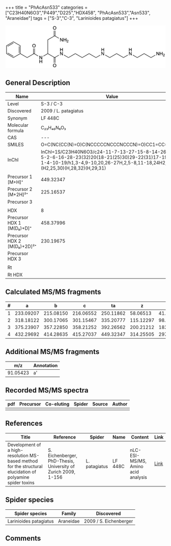 +++
title = "PhAcAsn533"
categories = ["C23H40N6O3","P449","D225","HDX458",
"PhAcAsn533","Asn533",
"Araneidae"]
tags = ["S-3","C-3",
"Larinioides patagiatus"]
+++

![](/img/PhAcAsn533.png)

## General Description

| Name                        | Value                |
|-----------------------------|----------------------|
| Level                       | S-3 / C-3                   |
| Discovered                  | 2009 / L. patagiatus |
| Synonym                     | LF 448C              |
| Molecular formula           | C₂₃H₄₀N₆O₃           |
| CAS                         | ---                  |
| SMILES | O=C(NC(CC(N)=O)C(NCCCCCNCCCNCCCN)=O)CC1=CC=CC=C1  |
| InChI  | InChI=1S/C23H40N6O3/c24-11-7-13-27-15-8-14-26-12-5-2-6-16-28-23(32)20(18-21(25)30)29-22(31)17-19-9-3-1-4-10-19/h1,3-4,9-10,20,26-27H,2,5-8,11-18,24H2,(H2,25,30)(H,28,32)(H,29,31)  |
|                             |                      |
| Precursor 1 [M+H]⁺          | 449.32347            |
| Precursor 2 [M+2H]²⁺        | 225.16537            |
| Precursor 3                 |                      |
|                             |                      |
| HDX                         | 8                    |
| Precursor HDX 1 [M(D₈)+D]⁺   | 458.37996            |
| Precursor HDX 2 [M(D₈)+2D]²⁺ | 230.19675            |
| Precursor HDX 3             |                      |
|                             |                      |
| Rt                          |                      |
| Rt HDX                      |                      |

## Calculated MS/MS fragments

| # | a         | b         | c         | ta        | z         | y         | tz        |
|---|-----------|-----------|-----------|-----------|-----------|-----------|-----------|
| 1 | 233.09207 | 215.08150 | 216.06552 | 250.11862 | 58.06513 | 41.03858 | 75.09167 |
| 2 | 318.18122 | 300.17065 | 301.15467 | 335.20777 | 115.12297 | 98.09643 | 132.14952 |
| 3 | 375.23907 | 357.22850 | 358.21252 | 392.26562 | 200.21212 | 183.18558 | 217.23867 |
| 4 | 432.29692 | 414.28635 | 415.27037 | 449.32347 | 314.25505 | 297.22850 | 331.28160 |

## Additional MS/MS fragments

| m/z       | Annotation |
|-----------|------------|
| 91.05423  | a'         |

## Recorded MS/MS spectra

| pdf | Precursor | Co-eluting | Spider | Source | Author |
|-----|-----------|------------|--------|--------|--------|
|     |           |            |        |        |        |

## References

| Title                                                                                                      | Reference                                                     | Spider        | Name    | Content                            | Link                                                               |
|------------------------------------------------------------------------------------------------------------|---------------------------------------------------------------|---------------|---------|------------------------------------|--------------------------------------------------------------------|
| Development of a high-resolution MS-based method for the structural elucidation of polyamine spider toxins | S. Eichenberger, PhD-Thesis, University of Zurich 2009, 1-156 | L. patagiatus | LF 448C | nLC-ESI-MS/MS, Amino acid analysis | [Link](https://www.zora.uzh.ch/id/eprint/12787/1/Eichenberger.pdf) |

## Spider species

| Spider species         | Family    | Discovered             |
|------------------------|-----------|------------------------|
| Larinioides patagiatus | Araneidae | 2009 / S. Eichenberger |

## Comments